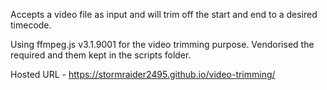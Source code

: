 Accepts a video file as input and will trim off the start and end to a desired
timecode.


Using ffmpeg.js v3.1.9001 for the video trimming purpose. Vendorised the required and them kept in the scripts folder.

Hosted URL - https://stormraider2495.github.io/video-trimming/
